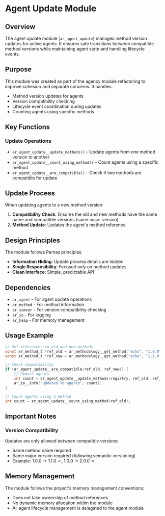 # Agent Update Module

## Overview

The agent update module (`ar_agent_update`) manages method version updates for active agents. It ensures safe transitions between compatible method versions while maintaining agent state and handling lifecycle events.

## Purpose

This module was created as part of the agency module refactoring to improve cohesion and separate concerns. It handles:
- Method version updates for agents
- Version compatibility checking
- Lifecycle event coordination during updates
- Counting agents using specific methods

## Key Functions

### Update Operations
- `ar_agent_update__update_methods()` - Update agents from one method version to another
- `ar_agent_update__count_using_method()` - Count agents using a specific method
- `ar_agent_update__are_compatible()` - Check if two methods are compatible for update

## Update Process

When updating agents to a new method version:

1. **Compatibility Check**: Ensures the old and new methods have the same name and compatible versions (same major version)
2. **Method Update**: Updates the agent's method reference

## Design Principles

The module follows Parnas principles:
- **Information Hiding**: Update process details are hidden
- **Single Responsibility**: Focused only on method updates
- **Clean Interface**: Simple, predictable API

## Dependencies

- `ar_agent` - For agent update operations
- `ar_method` - For method information
- `ar_semver` - For version compatibility checking
- `ar_io` - For logging
- `ar_heap` - For memory management

## Usage Example

```c
// Get references to old and new methods
const ar_method_t *ref_old = ar_methodology__get_method("echo", "1.0.0");
const ar_method_t *ref_new = ar_methodology__get_method("echo", "1.1.0");

// Check compatibility
if (ar_agent_update__are_compatible(ref_old, ref_new)) {
    // Update agents
    int count = ar_agent_update__update_methods(registry, ref_old, ref_new);
    ar_io__info("Updated %d agents", count);
}

// Count agents using a method
int count = ar_agent_update__count_using_method(ref_old);
```

## Important Notes

### Version Compatibility

Updates are only allowed between compatible versions:
- Same method name required
- Same major version required (following semantic versioning)
- Example: 1.0.0 → 1.1.0 ✓, 1.0.0 → 2.0.0 ✗

## Memory Management

The module follows the project's memory management conventions:
- Does not take ownership of method references
- No dynamic memory allocation within the module
- All agent lifecycle management is delegated to the agent module